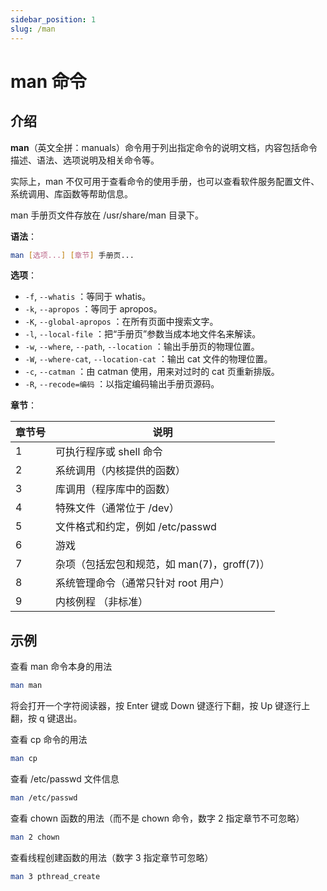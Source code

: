 ```yaml
---
sidebar_position: 1
slug: /man
---
```


# man 命令



## 介绍

**man**（英文全拼：manuals）命令用于列出指定命令的说明文档，内容包括命令描述、语法、选项说明及相关命令等。

实际上，man 不仅可用于查看命令的使用手册，也可以查看软件服务配置文件、系统调用、库函数等帮助信息。

man 手册页文件存放在 /usr/share/man 目录下。

**语法**：

```bash
man [选项...] [章节] 手册页...
```

**选项**：

- `-f`, `--whatis` ：等同于 whatis。
- `-k`, `--apropos` ：等同于 apropos。
- `-K`, `--global-apropos` ：在所有页面中搜索文字。
- `-l`, `--local-file` ：把“手册页”参数当成本地文件名来解读。
- `-w`, `--where`, `--path`, `--location` ：输出手册页的物理位置。
- `-W`, `--where-cat`, `--location-cat` ：输出 cat 文件的物理位置。
- `-c`, `--catman` ：由 catman 使用，用来对过时的 cat 页重新排版。
- `-R`, `--recode=编码` ：以指定编码输出手册页源码。

**章节**：

| 章节号 | 说明                                        |
| ------ | ------------------------------------------- |
| 1      | 可执行程序或 shell 命令                     |
| 2      | 系统调用（内核提供的函数）                  |
| 3      | 库调用（程序库中的函数）                    |
| 4      | 特殊文件（通常位于 /dev）                   |
| 5      | 文件格式和约定，例如 /etc/passwd            |
| 6      | 游戏                                        |
| 7      | 杂项（包括宏包和规范，如 man(7)，groff(7)） |
| 8      | 系统管理命令（通常只针对 root 用户）        |
| 9      | 内核例程 （非标准）                         |



## 示例

查看 man 命令本身的用法

```bash
man man
```

将会打开一个字符阅读器，按 Enter 键或 Down 键逐行下翻，按 Up 键逐行上翻，按 q 键退出。

查看 cp 命令的用法

```bash
man cp
```

查看 /etc/passwd 文件信息

```bash
man /etc/passwd
```

查看 chown 函数的用法（而不是 chown 命令，数字 2 指定章节不可忽略）

```bash
man 2 chown
```

查看线程创建函数的用法（数字 3 指定章节可忽略）

```bash
man 3 pthread_create
```

